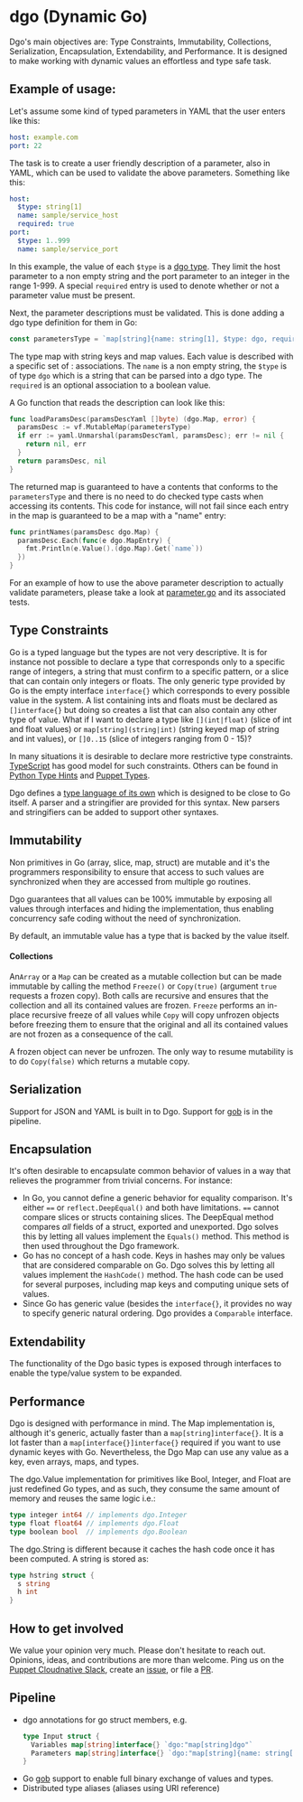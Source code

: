 # dgo (Dynamic Go)

Dgo's main objectives are: Type Constraints, Immutability, Collections, Serialization, Encapsulation, Extendability,
and Performance. It is designed to make working with dynamic values an effortless and type safe task.

## Example of usage:
Let's assume some kind of typed parameters in YAML that the user enters like this:
```yaml
host: example.com
port: 22
```
The task is to create a user friendly description of a parameter, also in YAML, which can be used to validate
the above parameters. Something like this:
```yaml
host:
  $type: string[1]
  name: sample/service_host
  required: true
port:
  $type: 1..999
  name: sample/service_port
```
In this example, the value of each `$type` is a [dgo type](docs/types.md). They limit the host
parameter to a non empty string and the port parameter to an integer in the range 1-999. A special
`required` entry is used to denote whether or not a parameter value must be present.

Next, the parameter descriptions must be validated. This is done adding a dgo type definition
for them in Go:
```go
const parametersType = `map[string]{name: string[1], $type: dgo, required?: bool}`
```

The type map with string keys and map values. Each value is described with a specific set of
<key>:<value> associations. The `name` is a non empty string, the `$type` is of type `dgo` which
is a string that can be parsed into a dgo type. The `required` is an optional association to
a boolean value.

A Go function that reads the description can look like this:
```go
func loadParamsDesc(paramsDescYaml []byte) (dgo.Map, error) {
  paramsDesc := vf.MutableMap(parametersType)
  if err := yaml.Unmarshal(paramsDescYaml, paramsDesc); err != nil {
    return nil, err
  }
  return paramsDesc, nil
}
```

The returned map is guaranteed to have a contents that conforms to the `parametersType` and there is
no need to do checked type casts when accessing its contents. This code for instance, will not fail
since each entry in the map is guaranteed to be a map with a "name" entry:
```go
func printNames(paramsDesc dgo.Map) {
  paramsDesc.Each(func(e dgo.MapEntry) {
    fmt.Println(e.Value().(dgo.Map).Get(`name`))
  })
}
```
For an example of how to use the above parameter description to actually validate parameters, please take a look
at [parameter.go](examples_test/parameter.go) and its associated tests.

## Type Constraints

Go is a typed language but the types are not very descriptive. It is for instance not possible to declare a type
that corresponds only to a specific range of integers, a string that must confirm to a specific pattern, or a slice
that can contain only integers or floats. The only generic type provided by Go is the empty interface `interface{}`
which corresponds to every possible value in the system. A list containing ints and floats must be declared as
`[]interface{}` but doing so creates a list that can also contain any other type of value. What if I want to declare
a type like `[](int|float)` (slice of int and float values) or `map[string](string|int)` (string keyed map of string
and int values), or `[]0..15` (slice of integers ranging from 0 - 15)?

In many situations it is desirable to declare more restrictive type constraints.
[TypeScript](https://www.typescriptlang.org/docs/handbook/basic-types.html) has good model for such constraints.
Others can be found in [Python Type Hints](https://www.python.org/dev/peps/pep-0484/) and
[Puppet Types](/puppetlabs/puppet-specifications/blob/master/language/types_values_variables.md).

Dgo defines a [type language of its own](docs/types.md) which is designed to be close to Go itself. A parser
and a stringifier are provided for this syntax. New parsers and stringifiers can be added to support other syntaxes. 

## Immutability

Non primitives in Go (array, slice, map, struct) are mutable and it's the programmers responsibility to ensure that
access to such values are synchronized when they are accessed from multiple go routines.

Dgo guarantees that all values can be 100% immutable by exposing all values through interfaces and hiding the
implementation, thus enabling concurrency safe coding without the need of synchronization.

By default, an immutable value has a type that is backed by the value itself.

#### Collections
An`Array` or a `Map` can be created as a mutable collection but can be made immutable by calling the method `Freeze()`
or `Copy(true)` (argument `true` requests a frozen copy). Both calls are recursive and ensures that the collection
and all its contained values are frozen. `Freeze` performs an in-place recursive freeze of all values while `Copy`
will copy unfrozen objects before freezing them to ensure that the original and all its contained values
are not frozen as a consequence of the call.

A frozen object can never be unfrozen. The only way to resume mutability is to do `Copy(false)` which returns a
mutable copy.

## Serialization
Support for JSON and YAML is built in to Dgo. Support for [gob](https://golang.org/pkg/encoding/gob/) is in the
pipeline.

## Encapsulation

It's often desirable to encapsulate common behavior of values in a way that relieves the programmer from trivial
concerns. For instance:

- In Go, you cannot define a generic behavior for equality comparison. It's either `==` or `reflect.DeepEqual()`
 and both have limitations. `==` cannot compare slices or structs containing slices. The DeepEqual method compares
 _all_ fields of a struct, exported and unexported. Dgo solves this by letting all values implement the `Equals()`
 method. This method is then used throughout the Dgo framework.
- Go has no concept of a hash code. Keys in hashes may only be values that are considered comparable on Go. Dgo
solves this by letting all values implement the `HashCode()` method. The hash code can be used for several purposes,
including map keys and computing unique sets of values.
- Since Go has generic value (besides the `interface{}`, it provides no way to specify generic natural ordering. Dgo
 provides a `Comparable` interface.

## Extendability

The functionality of the Dgo basic types is exposed through interfaces to enable the type/value system to be expanded.

## Performance

Dgo is designed with performance in mind. The Map implementation is, although it's generic, actually faster
than a `map[string]interface{}`. It is a lot faster than a `map[interface{}]interface{}` required if you want to
use dynamic keyes with Go. Nevertheless, the Dgo Map can use any value as a key, even arrays, maps, and types.

The dgo.Value implementation for primitives like Bool, Integer, and Float are just redefined Go types, and as such,
they consume the same amount of memory and reuses the same logic i.e.: 
```go
type integer int64 // implements dgo.Integer
type float float64 // implements dgo.Float
type boolean bool  // implements dgo.Boolean
```

The dgo.String is different because it caches the hash code once it has been computed. A string is stored as:
```go
type hstring struct {
  s string
  h int
}
```

## How to get involved
We value your opinion very much. Please don't hesitate to reach out. Opinions, ideas, and contributions are more
than welcome. Ping us on the [Puppet Cloudnative Slack](https://app.slack.com/client/T0AQJ2CTU/CHPSJ9L4F), create
an [issue](../../issues), or file a [PR](../../pulls). 

## Pipeline
- dgo annotations for go struct members, e.g.
    ```go
    type Input struct {
      Variables map[string]interface{} `dgo:"map[string]dgo"`
      Parameters map[string]interface{} `dgo:"map[string]{name: string[1], $type: dgo, required?: bool}"`
    }
    ```
- Go [gob](https://golang.org/pkg/encoding/gob/) support to enable full binary exchange of values and types.
- Distributed type aliases (aliases using URI reference)
